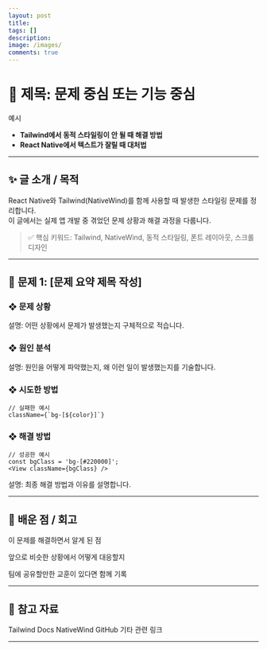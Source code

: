 ```yaml
---
layout: post
title: 
tags: []
description: 
image: /images/
comments: true
---
```


# 📌 제목: 문제 중심 또는 기능 중심

예시
- **Tailwind에서 동적 스타일링이 안 될 때 해결 방법**  
- **React Native에서 텍스트가 잘릴 때 대처법**  

---

## ✨ 글 소개 / 목적

React Native와 Tailwind(NativeWind)를 함께 사용할 때 발생한 스타일링 문제를 정리합니다.  
이 글에서는 실제 앱 개발 중 겪었던 문제 상황과 해결 과정을 다룹니다.

> ✅ 핵심 키워드: Tailwind, NativeWind, 동적 스타일링, 폰트 레이아웃, 스크롤 디자인

---

## 🧩 문제 1: [문제 요약 제목 작성]

### ❖ 문제 상황

설명: 어떤 상황에서 문제가 발생했는지 구체적으로 적습니다.

### ❖ 원인 분석

설명: 원인을 어떻게 파악했는지, 왜 이런 일이 발생했는지를 기술합니다.

### ❖ 시도한 방법

```tsx
// 실패한 예시
className={`bg-[${color}]`}

```

### ❖ 해결 방법
```tsx
// 성공한 예시
const bgClass = 'bg-[#220000]';
<View className={bgClass} />
```
설명: 최종 해결 방법과 이유를 설명합니다.

---

## 🎯 배운 점 / 회고
이 문제를 해결하면서 알게 된 점

앞으로 비슷한 상황에서 어떻게 대응할지

팀에 공유할만한 교훈이 있다면 함께 기록

---

## 🔗 참고 자료
Tailwind Docs
NativeWind GitHub
기타 관련 링크

---
